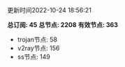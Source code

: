 更新时间2022-10-24 18:56:21

**总订阅: 45**
**总节点: 2208**
**有效节点: 363**
- trojan节点: 58
- v2ray节点: 156
- ss节点: 149
